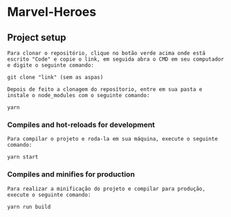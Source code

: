 # Marvel-Heroes

## Project setup
```
Para clonar o repositório, clique no botão verde acima onde está escrito "Code" e copie o link, em seguida abra o CMD em seu computador e digite o seguinte comando:

git clone "link" (sem as aspas)

Depois de feito a clonagem do reposítorio, entre em sua pasta e instale o node_modules com o seguinte comando:

yarn
```

### Compiles and hot-reloads for development
```
Para compilar o projeto e roda-la em sua máquina, execute o seguinte comando:

yarn start
```

### Compiles and minifies for production
```
Para realizar a minificação do projeto e compilar para produção, execute o seguinte comando:

yarn run build
```
